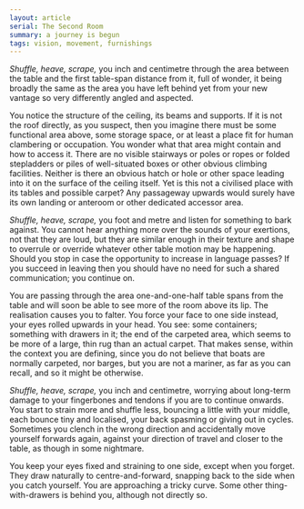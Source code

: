 ```yaml
---
layout: article
serial: The Second Room
summary: a journey is begun
tags: vision, movement, furnishings
---
```


_Shuffle, heave, scrape,_ you inch and centimetre through the area between the table and the first table-span distance from it, full of wonder, it being broadly the same as the area you have left behind yet from your new vantage so very differently angled and aspected.  

You notice the structure of the ceiling, its beams and supports.  If it is not the roof directly, as you suspect, then you imagine there must be some functional area above, some storage space, or at least a place fit for human clambering or occupation. You wonder what that area might contain and how to access it.  There are no visible stairways or poles or ropes or folded stepladders or piles of well-situated boxes or other obvious climbing facilities.  Neither is there an obvious hatch or hole or other space leading into it on the surface of the ceiling itself.  Yet is this not a civilised place with its tables and possible carpet?  Any passageway upwards would surely have its own landing or anteroom or other dedicated accessor area. 

_Shuffle, heave, scrape,_ you foot and metre and listen for something to bark against.  You cannot hear anything more over the sounds of your exertions, not that they are loud, but they are similar enough in their texture and shape to overrule or override whatever other table motion may be happening.  Should you stop in case the opportunity to increase in language passes?  If you succeed in leaving then you should have no need for such a shared communication; you continue on. 

You are passing through the area one-and-one-half table spans from the table and will soon be able to see more of the room above its lip.  The realisation causes you to falter.  You force your face to one side instead, your eyes rolled upwards in your head.  You see: some containers; something with drawers in it; the end of the carpeted area, which seems to be more of a large, thin rug than an actual carpet. That makes sense, within the context you are defining, since you do not believe that boats are normally carpeted, nor barges, but you are not a mariner, as far as you can recall, and so it might be otherwise.

_Shuffle, heave, scrape,_ you inch and centimetre, worrying about long-term damage to your fingerbones and tendons if you are to continue onwards.  You start to strain more and shuffle less, bouncing a little with your middle, each bounce tiny and localised, your back spasming or giving out in cycles. Sometimes you clench in the wrong direction and accidentally move yourself forwards again, against your direction of travel and closer to the table, as though in some nightmare. 

You keep your eyes fixed and straining to one side, except when you forget.  They draw naturally to centre-and-forward, snapping back to the side when you catch yourself.  You are approaching a tricky curve.  Some other thing-with-drawers is behind you, although not directly so.
